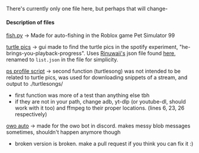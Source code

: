 There's currently only one file here, but perhaps that will change-

#### Description of files
[fish.py](./fish.py) -> Made for auto-fishing in the Roblox game Pet Simulator 99

[turtle pics](./find%20turtle%20pics.py) -> gui made to find the turtle pics in the spotify experiment, "he-brings-you-playback-progress". Uses [Rinuwaii's](https://github.com/rinuwaii) json file found [here](https://github.com/rinuwaii/he-brings-you-playback-progress/blob/main/heBringsYouPlaybackProgress.json), renamed to `list.json` in the file for simplicity.

[ps profile script](./powershell%20profile%20scripts.ps1) -> second function (turtlesong) was not intended to be related to turtle pics, was used for downloading snippets of a stream, and output to ./turtlesongs/
- first function was more of a test than anything else tbh
- if they are not in your path, change adb, yt-dlp (or youtube-dl, should work with it too) and ffmpeg to their proper locations. (lines 6, 23, 26 respectively)

[owo auto](./owo%20auto.py) -> made for the owo bot in discord. makes messy blob messages sometimes, shouldn't happen anymore though
- broken version is broken. make a pull request if you think you can fix it :)
